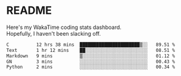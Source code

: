# README

Here's my WakaTime coding stats dashboard.  
Hopefully, I haven't been slacking off.

<!--START_SECTION:waka-->

```txt
C          12 hrs 38 mins  ██████████████████████▒░░   89.51 %
Text       1 hr 12 mins    ██░░░░░░░░░░░░░░░░░░░░░░░   08.51 %
Markdown   9 mins          ▒░░░░░░░░░░░░░░░░░░░░░░░░   01.12 %
GN         3 mins          ░░░░░░░░░░░░░░░░░░░░░░░░░   00.43 %
Python     2 mins          ░░░░░░░░░░░░░░░░░░░░░░░░░   00.34 %
```

<!--END_SECTION:waka-->